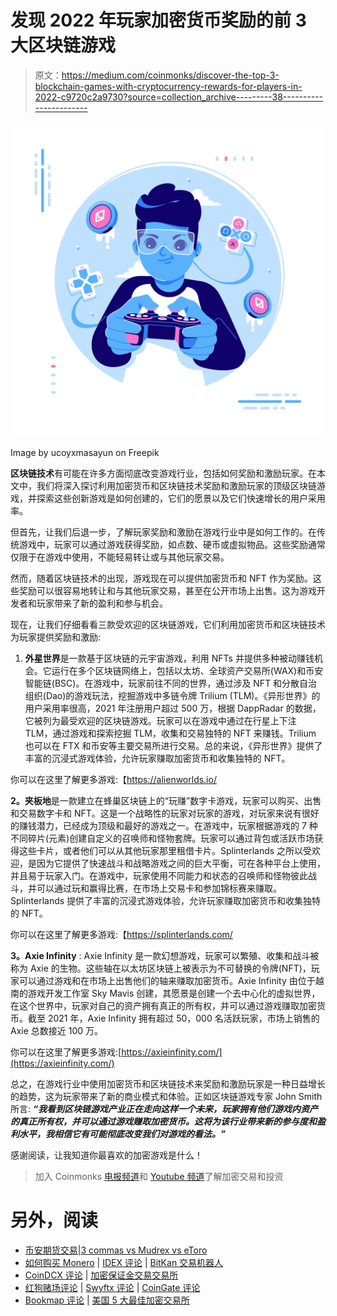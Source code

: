 # 发现 2022 年玩家加密货币奖励的前 3 大区块链游戏

> 原文：<https://medium.com/coinmonks/discover-the-top-3-blockchain-games-with-cryptocurrency-rewards-for-players-in-2022-c9720c2a9730?source=collection_archive---------38----------------------->

![](img/ef0ac627751c6e0810aed73555198205.png)

Image by ucoyxmasayun on Freepik

**区块链技术**有可能在许多方面彻底改变游戏行业，包括如何奖励和激励玩家。在本文中，我们将深入探讨利用加密货币和区块链技术奖励和激励玩家的顶级区块链游戏，并探索这些创新游戏是如何创建的，它们的愿景以及它们快速增长的用户采用率。

但首先，让我们后退一步，了解玩家奖励和激励在游戏行业中是如何工作的。在传统游戏中，玩家可以通过游戏获得奖励，如点数、硬币或虚拟物品。这些奖励通常仅限于在游戏中使用，不能轻易转让或与其他玩家交易。

然而，随着区块链技术的出现，游戏现在可以提供加密货币和 NFT 作为奖励。这些奖励可以很容易地转让和与其他玩家交易，甚至在公开市场上出售。这为游戏开发者和玩家带来了新的盈利和参与机会。

现在，让我们仔细看看三款受欢迎的区块链游戏，它们利用加密货币和区块链技术为玩家提供奖励和激励:

1.  **外星世界**是一款基于区块链的元宇宙游戏，利用 NFTs 并提供多种被动赚钱机会。它运行在多个区块链网络上，包括以太坊、全球资产交易所(WAX)和币安智能链(BSC)。在游戏中，玩家前往不同的世界，通过涉及 NFT 和分散自治组织(Dao)的游戏玩法，挖掘游戏中多链令牌 Trilium (TLM)。《异形世界》的用户采用率很高，2021 年注册用户超过 500 万，根据 DappRadar 的数据，它被列为最受欢迎的区块链游戏。玩家可以在游戏中通过在行星上下注 TLM，通过游戏和探索挖掘 TLM，收集和交易独特的 NFT 来赚钱。Trilium 也可以在 FTX 和币安等主要交易所进行交易。总的来说，《异形世界》提供了丰富的沉浸式游戏体验，允许玩家赚取加密货币和收集独特的 NFT。

你可以在这里了解更多游戏:【https://alienworlds.io/

**2。夹板地**是一款建立在蜂巢区块链上的“玩赚”数字卡游戏，玩家可以购买、出售和交易数字卡和 NFT。这是一个战略性的玩家对玩家的游戏，对玩家来说有很好的赚钱潜力，已经成为顶级和最好的游戏之一。在游戏中，玩家根据游戏的 7 种不同碎片(元素)创建自定义的召唤师和怪物套牌。玩家可以通过背包或活跃市场获得这些卡片，或者他们可以从其他玩家那里租借卡片。Splinterlands 之所以受欢迎，是因为它提供了快速战斗和战略游戏之间的巨大平衡，可在各种平台上使用，并且易于玩家入门。在游戏中，玩家使用不同能力和状态的召唤师和怪物彼此战斗，并可以通过玩和赢得比赛，在市场上交易卡和参加锦标赛来赚取。Splinterlands 提供了丰富的沉浸式游戏体验，允许玩家赚取加密货币和收集独特的 NFT。

你可以在这里了解更多游戏:【https://splinterlands.com/

**3。Axie Infinity** : Axie Infinity 是一款幻想游戏，玩家可以繁殖、收集和战斗被称为 Axie 的生物。这些轴在以太坊区块链上被表示为不可替换的令牌(NFT)，玩家可以通过游戏和在市场上出售他们的轴来赚取加密货币。Axie Infinity 由位于越南的游戏开发工作室 Sky Mavis 创建，其愿景是创建一个去中心化的虚拟世界，在这个世界中，玩家对自己的资产拥有真正的所有权，并可以通过游戏赚取加密货币。截至 2021 年，Axie Infinity 拥有超过 50，000 名活跃玩家，市场上销售的 Axie 总数接近 100 万。

你可以在这里了解更多游戏:[https://axieinfinity.com/](https://axieinfinity.com/)

总之，在游戏行业中使用加密货币和区块链技术来奖励和激励玩家是一种日益增长的趋势，这为玩家带来了新的商业模式和体验。正如区块链游戏专家 John Smith 所言: ***“我看到区块链游戏产业正在走向这样一个未来，玩家拥有他们游戏内资产的真正所有权，并可以通过游戏赚取加密货币。这将为该行业带来新的参与度和盈利水平，我相信它有可能彻底改变我们对游戏的看法。”***

感谢阅读，让我知道你最喜欢的加密游戏是什么！

> 加入 Coinmonks [电报频道](https://t.me/coincodecap)和 [Youtube 频道](https://www.youtube.com/c/coinmonks/videos)了解加密交易和投资

# 另外，阅读

*   [币安期货交易](https://coincodecap.com/binance-futures-trading)|[3 commas vs Mudrex vs eToro](https://coincodecap.com/mudrex-3commas-etoro)
*   [如何购买 Monero](https://coincodecap.com/buy-monero) | [IDEX 评论](https://coincodecap.com/idex-review) | [BitKan 交易机器人](https://coincodecap.com/bitkan-trading-bot)
*   [CoinDCX 评论](/coinmonks/coindcx-review-8444db3621a2) | [加密保证金交易交易所](https://coincodecap.com/crypto-margin-trading-exchanges)
*   [红狗赌场评论](https://coincodecap.com/red-dog-casino-review) | [Swyftx 评论](https://coincodecap.com/swyftx-review) | [CoinGate 评论](https://coincodecap.com/coingate-review)
*   [Bookmap 评论](https://coincodecap.com/bookmap-review-2021-best-trading-software) | [美国 5 大最佳加密交易所](https://coincodecap.com/crypto-exchange-usa)